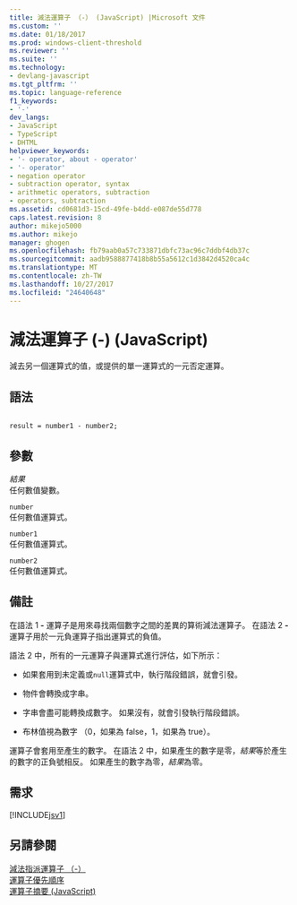 ```yaml
---
title: 減法運算子 （-） (JavaScript) |Microsoft 文件
ms.custom: ''
ms.date: 01/18/2017
ms.prod: windows-client-threshold
ms.reviewer: ''
ms.suite: ''
ms.technology:
- devlang-javascript
ms.tgt_pltfrm: ''
ms.topic: language-reference
f1_keywords:
- '-'
dev_langs:
- JavaScript
- TypeScript
- DHTML
helpviewer_keywords:
- '- operator, about - operator'
- '- operator'
- negation operator
- subtraction operator, syntax
- arithmetic operators, subtraction
- operators, subtraction
ms.assetid: cd0681d3-15cd-49fe-b4dd-e087de55d778
caps.latest.revision: 8
author: mikejo5000
ms.author: mikejo
manager: ghogen
ms.openlocfilehash: fb79aab0a57c733871dbfc73ac96c7ddbf4db37c
ms.sourcegitcommit: aadb9588877418b8b55a5612c1d3842d4520ca4c
ms.translationtype: MT
ms.contentlocale: zh-TW
ms.lasthandoff: 10/27/2017
ms.locfileid: "24640648"
---
```

# <a name="subtraction-operator---javascript"></a>減法運算子 (-) (JavaScript)
減去另一個運算式的值，或提供的單一運算式的一元否定運算。  
  
## <a name="syntax"></a>語法  
  
```  
  
result = number1 - number2;  
```  
  
## <a name="parameters"></a>參數  
 *結果*  
 任何數值變數。  
  
 `number`  
 任何數值運算式。  
  
 `number1`  
 任何數值運算式。  
  
 `number2`  
 任何數值運算式。  
  
## <a name="remarks"></a>備註  
 在語法 1  **-** 運算子是用來尋找兩個數字之間的差異的算術減法運算子。 在語法 2  **-** 運算子用於一元負運算子指出運算式的負值。  
  
 語法 2 中，所有的一元運算子與運算式進行評估，如下所示：  
  
-   如果套用到未定義或`null`運算式中，執行階段錯誤，就會引發。  
  
-   物件會轉換成字串。  
  
-   字串會盡可能轉換成數字。 如果沒有，就會引發執行階段錯誤。  
  
-   布林值視為數字 （0，如果為 false，1，如果為 true）。  
  
 運算子會套用至產生的數字。 在語法 2 中，如果產生的數字是零，*結果*等於產生的數字的正負號相反。 如果產生的數字為零，*結果*為零。  
  
## <a name="requirements"></a>需求  
 [!INCLUDE[jsv1](../../javascript/misc/includes/jsv1-md.md)]  
  
## <a name="see-also"></a>另請參閱  
 [減法指派運算子 （-）](../../javascript/reference/subtraction-assignment-operator-decrement-equal-javascript.md)   
 [運算子優先順序](../../javascript/operator-subtractprecedence-javascript.md)   
 [運算子摘要 (JavaScript)](../../javascript/misc/operator-subtractsummary-javascript.md)